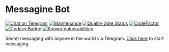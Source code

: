 # Messagine Bot

[![Chat on Telegram](https://img.shields.io/badge/Chat%20on-Telegram-brightgreen.svg)](https://t.me/MessagineBot)
[![Maintenance](https://img.shields.io/badge/Maintained%3F-yes-green.svg)](https://github.com/messagine/messagine-bot/graphs/commit-activity)
[![Quality Gate Status](https://sonarcloud.io/api/project_badges/measure?project=messagine_messagine-bot&metric=alert_status)](https://sonarcloud.io/dashboard?id=messagine_messagine-bot)
[![CodeFactor](https://www.codefactor.io/repository/github/messagine/messagine-bot/badge)](https://www.codefactor.io/repository/github/messagine/messagine-bot)
[![Codacy Badge](https://api.codacy.com/project/badge/Grade/ed41f7b2d48a4a9bb750dd38a7467f3d)](https://app.codacy.com/gh/messagine/messagine-bot?utm_source=github.com&utm_medium=referral&utm_content=messagine/messagine-bot&utm_campaign=Badge_Grade)
[![Known Vulnerabilities](https://snyk.io/test/github/messagine/messagine-bot/badge.svg)](https://snyk.io/test/github/messagine/messagine-bot)

Secret messaging with anyone in the world via Telegram. [Click here](https://t.me/MessagineBot) to start messaging.

